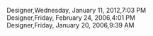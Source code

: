 ﻿Designer,Wednesday, January 11, 2012,7:03 PM  Designer,Friday, February 24, 2006,4:01 PM  Designer,Friday, January 20, 2006,9:39 AM